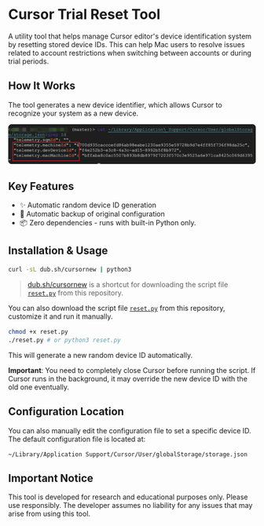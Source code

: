 # Cursor Trial Reset Tool

A utility tool that helps manage Cursor editor's device identification system by resetting stored device IDs. This can help Mac users to resolve issues related to account restrictions when switching between accounts or during trial periods.

## How It Works

The tool generates a new device identifier, which allows Cursor to recognize your system as a new device.

![Device ID Management](./public/ids.png)

## Key Features

- ✨ Automatic random device ID generation
- 🔄 Automatic backup of original configuration
- 📦 Zero dependencies - runs with built-in Python only.

## Installation & Usage
```bash
curl -sL dub.sh/cursornew | python3
```
> [dub.sh/cursornew](https://dub.sh/cursornew) is a shortcut for downloading the script file [`reset.py`](./reset.py) from this repository.

You can also download the script file [`reset.py`](./reset.py) from this repository, customize it and run it manually.

```bash
chmod +x reset.py
./reset.py # or python3 reset.py
```


This will generate a new random device ID automatically.

**Important**: You need to completely close Cursor before running the script. If Cursor runs in the background, it may override the new device ID with the old one eventually.

## Configuration Location
You can also manually edit the configuration file to set a specific device ID. The default configuration file is located at:
```
~/Library/Application Support/Cursor/User/globalStorage/storage.json
```

## Important Notice

This tool is developed for research and educational purposes only. Please use responsibly. The developer assumes no liability for any issues that may arise from using this tool.
